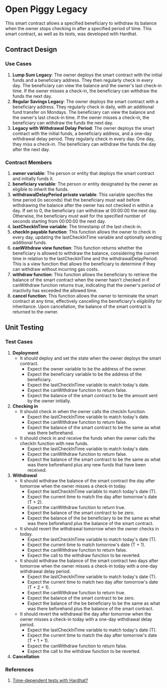 # Open Piggy Legacy

This smart contract allows a specified beneficiary to withdraw its balance when the owner stops checking in after a specified period of time. This smart contract, as well as its tests, was developed with Hardhat.

## Contract Design

### Use Cases

1. **Lump Sum Legacy**: The owner deploys the smart contract with the initial funds and a beneficiary address. They then regularly check in every day. The beneficiary can view the balance and the owner's last check-in time. If the owner misses a check-in, the beneficiary can withdraw the funds the next day.
2. **Regular Savings Legacy**: The owner deploys the smart contract with a beneficiary address. They regularly check in daily, with an additional fund transfer on Mondays. The beneficiary can view the balance and the owner's last check-in time. If the owner misses a check-in, the beneficiary can withdraw the funds the next day.
3. **Legacy with Withdrawal Delay Period**: The owner deploys the smart contract with the initial funds, a beneficiary address, and a one-day withdrawal delay period. They regularly check in every day. One day, they miss a check-in. The beneficiary can withdraw the funds the day after the next day.

### Contract Members

1. **owner variable**: The person or entity that deploys the smart contract and initially funds it.
2. **beneficiary variable**: The person or entity designated by the owner as eligible to inherit the funds.
3. **withdrawalDelayPeriod private variable**: This variable specifies the time period (in seconds) that the beneficiary must wait before withdrawing the balance after the owner has not checked in within a day. If set to 0, the beneficiary can withdraw at 00:00:00 the next day. Otherwise, the beneficiary must wait for the specified number of seconds starting from 00:00:00 the next day.
4. **lastCheckInTime variable**: The timestamp of the last check-in.
5. **checkIn payable function**: This function allows the owner to check in every day, updating the lastCheckInTime variable and optionally sending additional funds.
6. **canWithdraw view function**: This function returns whether the beneficiary is allowed to withdraw the balance, considering the current time in relation to the lastCheckInTime and the withdrawalDelayPeriod. This is a view function that allows the beneficiary to determine if they can withdraw without incurring gas costs.
7. **withdraw function**: This function allows the beneficiary to retrieve the balance of the smart contract when the owner hasn't checked in if canWithdraw function returns true, indicating that the owner's period of inactivity has exceeded the allowed time.
8. **cancel function**: This function allows the owner to terminate the smart contract at any time, effectively cancelling the beneficiary's eligibility for inheritance. Upon cancellation, the balance of the smart contract is returned to the owner.

## Unit Testing

### Test Cases

1. **Deployment**
   - It should deploy and set the state when the owner deploys the smart contract.
     - Expect the owner variable to be the address of the owner.
     - Expect the beneficiary variable to be the address of the beneficiary.
     - Expect the lastCheckInTime variable to match today's date.
     - Expect the canWithdraw function to return false.
     - Expect the balance of the smart contract to be the amount sent by the owner initially.
2. **Checking in**
   - It should check in when the owner calls the checkIn function.
     - Expect the lastCheckInTime variable to match today's date.
     - Expect the canWithdraw function to return false.
     - Expect the balance of the smart contract to be the same as what was there beforehand.
   - It should check in and receive the funds when the owner calls the checkIn function with new funds.
     - Expect the lastCheckInTime variable to match today's date.
     - Expect the canWithdraw function to return false.
     - Expect the balance of the smart contract to be the same as what was there beforehand plus any new funds that have 
been received.
3. **Withdrawal**
   - It should withdraw the balance of the smart contract the day after tomorrow when the owner misses a check-in today.
     - Expect the lastCheckInTime variable to match today's date (T).
     - Expect the current time to match the day after tomorrow's date (T + 2).
     - Expect the canWithdraw function to return true.
     - Expect the balance of the smart contract to be zero.
     - Expect the balance of the be beneficiary to be the same as what was there beforehand plus the balance of the smart contract.
   - It should revert the withdrawal tomorrow when the owner checks in today.
     - Expect the lastCheckInTime variable to match today's date (T).
     - Expect the current time to match tomorrow's date (T + 1).
     - Expect the canWithdraw function to return false.
     - Expect the call to the withdraw function to be reverted.
   - It should withdraw the balance of the smart contract two days after tomorrow when the owner misses a check-in today with a one-day withdrawal delay period.
     - Expect the lastCheckInTime variable to match today's date (T).
     - Expect the current time to match two day after tomorrow's date (T + 2 + 1).
     - Expect the canWithdraw function to return true.
     - Expect the balance of the smart contract to be zero.
     - Expect the balance of the be beneficiary to be the same as what was there beforehand plus the balance of the smart contract.
   - It should revert the withdrawal the day after tomorrow when the owner misses a check-in today with a one-day withdrawal delay period.
     - Expect the lastCheckInTime variable to match today's date (T).
     - Expect the current time to match the day after tomorrow's date (T + 1 + 1).
     - Expect the canWithdraw function to return false.
     - Expect the call to the withdraw function to be reverted.
4. **Cancellation**

### References

1. [Time-dependent tests with Hardhat?](https://ethereum.stackexchange.com/questions/86633/time-dependent-tests-with-hardhat/92906)

